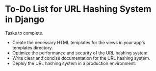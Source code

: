 # To-Do List for URL Hashing System in Django

Tasks to complete

 - Create the necessary HTML templates for the views in your app's templates directory.
 - Optimize the performance and security of the URL hashing system.
 - Write clear and concise documentation for the URL hashing system.
 - Deploy the URL hashing system in a production environment.



